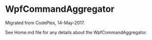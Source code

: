 # WpfCommandAggregator

Migrated from CodePlex, 14-May-2017.

See Home.md file for any details about the WpfCommandAggregator.

